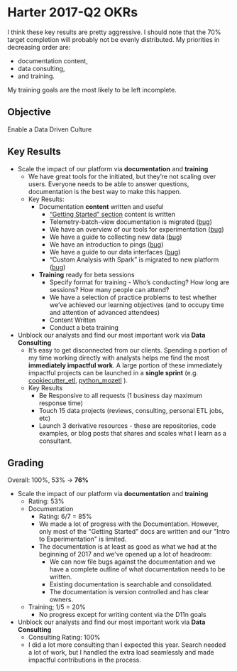 # Harter 2017-Q2 OKRs

I think these key results are pretty aggressive.
I should note that the 70% target completion will probably not be evenly distributed.
My priorities in decreasing order are: 

* documentation content,
* data consulting,
* and training.

My training goals are the most likely to be left incomplete.

## Objective

Enable a Data Driven Culture

## Key Results

* Scale the impact of our platform via **documentation** and **training**
  * We have great tools for the initiated,
    but they’re not scaling over users.
    Everyone needs to be able to answer questions,
    documentation is the best way to make this happen.
  * Key Results:
    * Documentation **content** written and useful
      * [“Getting Started” section](https://bugzilla.mozilla.org/show_bug.cgi?id=1341699)
        content is written
      * Telemetry-batch-view documentation is migrated
        ([bug](https://bugzilla.mozilla.org/show_bug.cgi?id=1341730))
      * We have an overview of our tools for experimentation
        ([bug](https://bugzilla.mozilla.org/show_bug.cgi?id=1341812))
      * We have a guide to collecting new data
        ([bug](https://bugzilla.mozilla.org/show_bug.cgi?id=1341818))
      * We have an introduction to pings
        ([bug](https://bugzilla.mozilla.org/show_bug.cgi?id=1341805))
      * We have a guide to our data interfaces
        ([bug](https://bugzilla.mozilla.org/show_bug.cgi?id=1341896))
      * “Custom Analysis with Spark” is migrated to new platform
        ([bug](https://bugzilla.mozilla.org/show_bug.cgi?id=1341899))
    * **Training** ready for beta sessions
      * Specify format for training - 
        Who’s conducting? How long are sessions? How many people can attend?
      * We have a selection of practice problems 
        to test whether we’ve achieved our learning objectives
        (and to occupy time and attention of advanced attendees)
      * Content Written
      * Conduct a beta training
* Unblock our analysts and find our most important work via **Data Consulting**
  * It’s easy to get disconnected from our clients.
    Spending a portion of my time working directly with analysts
    helps me find the most **immediately impactful work**.
    A large portion of these immediately impactful projects 
    can be launched in a **single sprint** 
    (e.g. 
    [cookiecutter_etl](https://github.com/harterrt/cookiecutter-python-etl),
    [python_mozetl](https://github.com/mozilla/python_mozetl)
    ).
  * Key Results
    * Be Responsive to all requests (1 business day maximum response time)
    * Touch 15 data projects (reviews, consulting, personal ETL jobs, etc)
    * Launch 3 derivative resources - these are repositories, code examples, or blog posts that shares and scales what I learn as a consultant.

## Grading

Overall: 100%, 53% -> **76%**

* Scale the impact of our platform via **documentation** and **training**
  * Rating: 53%
  * Documentation
    * Rating: 6/7 = 85%
    * We made a lot of progress with the Documentation.
      However, only most of the "Getting Started" docs are written
      and our "Intro to Experimentation" is limited.
    * The documentation is at least as good as what we had at the beginning
      of 2017 and we've opened up a lot of headroom:
      * We can now file bugs against the documentation and we have a complete
        outline of what documentation needs to be written.
      * Existing documentation is searchable and consolidated.
      * The documentation is version controlled and has clear owners.
  * Training; 1/5 = 20%
    * No progress except for writing content via the D11n goals
* Unblock our analysts and find our most important work via **Data Consulting**
  * Consulting Rating: 100%
  * I did a lot more consulting than I expected this year.
    Search needed a lot of work, but I handled the extra load seamlessly
    and made impactful contributions in the process.

